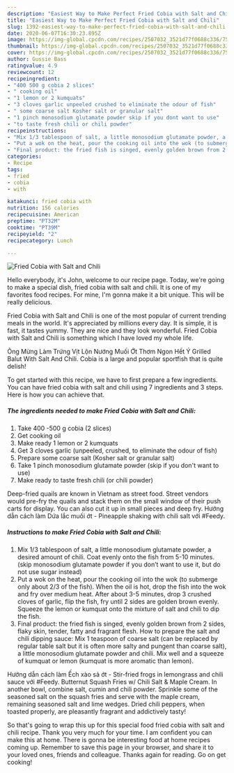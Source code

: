 ```yaml
---
description: "Easiest Way to Make Perfect Fried Cobia with Salt and Chili"
title: "Easiest Way to Make Perfect Fried Cobia with Salt and Chili"
slug: 1392-easiest-way-to-make-perfect-fried-cobia-with-salt-and-chili
date: 2020-06-07T16:30:23.895Z
image: https://img-global.cpcdn.com/recipes/2507032_3521d77f0688c336/751x532cq70/fried-cobia-with-salt-and-chili-recipe-main-photo.jpg
thumbnail: https://img-global.cpcdn.com/recipes/2507032_3521d77f0688c336/751x532cq70/fried-cobia-with-salt-and-chili-recipe-main-photo.jpg
cover: https://img-global.cpcdn.com/recipes/2507032_3521d77f0688c336/751x532cq70/fried-cobia-with-salt-and-chili-recipe-main-photo.jpg
author: Gussie Bass
ratingvalue: 4.9
reviewcount: 12
recipeingredient:
- "400 500 g cobia 2 slices"
- " cooking oil"
- "1 lemon or 2 kumquats"
- "3 cloves garlic unpeeled crushed to eliminate the odour of fish"
- " some coarse salt Kosher salt or granular salt"
- "1 pinch monosodium glutamate powder skip if you dont want to use"
- "to taste fresh chili or chili powder"
recipeinstructions:
- "Mix 1/3 tablespoon of salt, a little monosodium glutamate powder, a desired amount of chili. Coat evenly onto the fish from 5-10 minutes. (skip monosodium glutamate powder if you don’t want to use it, but do not use sugar instead)"
- "Put a wok on the heat, pour the cooking oil into the wok (to submerge only about 2/3 of the fish). When the oil is hot, drop the fish into the wok and fry over medium heat.  After about 3-5 minutes, drop 3 crushed cloves of garlic, flip the fish, fry until 2 sides are golden brown evenly. Squeeze the lemon or kumquat onto the mixture of salt and chili to dip the fish."
- "Final product: the fried fish is singed, evenly golden brown from 2 sides, flaky skin, tender, fatty and fragrant flesh. How to prepare the salt and chili dipping sauce:  Mix 1 teaspoon of coarse salt (can be replaced by regular table salt but it is often more salty and pungent than coarse salt), a little monosodium glutamate powder and chili. Mix well and a squeeze of kumquat or lemon (kumquat is more aromatic than lemon)."
categories:
- Recipe
tags:
- fried
- cobia
- with

katakunci: fried cobia with 
nutrition: 156 calories
recipecuisine: American
preptime: "PT32M"
cooktime: "PT39M"
recipeyield: "2"
recipecategory: Lunch

---
```



![Fried Cobia with Salt and Chili](https://img-global.cpcdn.com/recipes/2507032_3521d77f0688c336/751x532cq70/fried-cobia-with-salt-and-chili-recipe-main-photo.jpg)

Hello everybody, it's John, welcome to our recipe page. Today, we're going to make a special dish, fried cobia with salt and chili. It is one of my favorites food recipes. For mine, I'm gonna make it a bit unique. This will be really delicious.

Fried Cobia with Salt and Chili is one of the most popular of current trending meals in the world. It's appreciated by millions every day. It is simple, it is fast, it tastes yummy. They are nice and they look wonderful. Fried Cobia with Salt and Chili is something which I have loved my whole life.

Ông Mừng Làm Trứng Vịt Lộn Nướng Muối Ớt Thơm Ngon Hết Ý Grilled Balut With Salt And Chili. Cobia is a large and popular sportfish that is quite delish!


To get started with this recipe, we have to first prepare a few ingredients. You can have fried cobia with salt and chili using 7 ingredients and 3 steps. Here is how you can achieve that.

<!--inarticleads1-->

##### The ingredients needed to make Fried Cobia with Salt and Chili:

1. Take 400 -500 g cobia (2 slices)
1. Get  cooking oil
1. Make ready 1 lemon or 2 kumquats
1. Get 3 cloves garlic (unpeeled, crushed, to eliminate the odour of fish)
1. Prepare  some coarse salt (Kosher salt or granular salt)
1. Take 1 pinch monosodium glutamate powder (skip if you don&#39;t want to use)
1. Make ready to taste fresh chili (or chili powder)


Deep-fried quails are known in Vietnam as street food. Street vendors would pre-fry the quails and stack them on the small window of their push carts for display. You can also cut it up in small pieces and deep fry. Hướng dẫn cách làm Dứa lắc muối ớt - Pineapple shaking with chili salt với #Feedy. 

<!--inarticleads2-->

##### Instructions to make Fried Cobia with Salt and Chili:

1. Mix 1/3 tablespoon of salt, a little monosodium glutamate powder, a desired amount of chili. Coat evenly onto the fish from 5-10 minutes. (skip monosodium glutamate powder if you don’t want to use it, but do not use sugar instead)
1. Put a wok on the heat, pour the cooking oil into the wok (to submerge only about 2/3 of the fish). When the oil is hot, drop the fish into the wok and fry over medium heat.  After about 3-5 minutes, drop 3 crushed cloves of garlic, flip the fish, fry until 2 sides are golden brown evenly. Squeeze the lemon or kumquat onto the mixture of salt and chili to dip the fish.
1. Final product: the fried fish is singed, evenly golden brown from 2 sides, flaky skin, tender, fatty and fragrant flesh. How to prepare the salt and chili dipping sauce:  Mix 1 teaspoon of coarse salt (can be replaced by regular table salt but it is often more salty and pungent than coarse salt), a little monosodium glutamate powder and chili. Mix well and a squeeze of kumquat or lemon (kumquat is more aromatic than lemon).


Hướng dẫn cách làm Ếch xào sả ớt - Stir-fried frogs in lemongrass and chili sauce với #Feedy. Butternut Squash Fries w/ Chili Salt &amp; Maple Cream. In another bowl, combine salt, cumin and chili powder. Sprinkle some of the seasoned salt on the squash fries and serve with the maple cream, remaining seasoned salt and lime wedges. Dried chili peppers, when toasted properly, are pleasantly fragrant and addictively tasty! 

So that's going to wrap this up for this special food fried cobia with salt and chili recipe. Thank you very much for your time. I am confident you can make this at home. There is gonna be interesting food at home recipes coming up. Remember to save this page in your browser, and share it to your loved ones, friends and colleague. Thanks again for reading. Go on get cooking!
